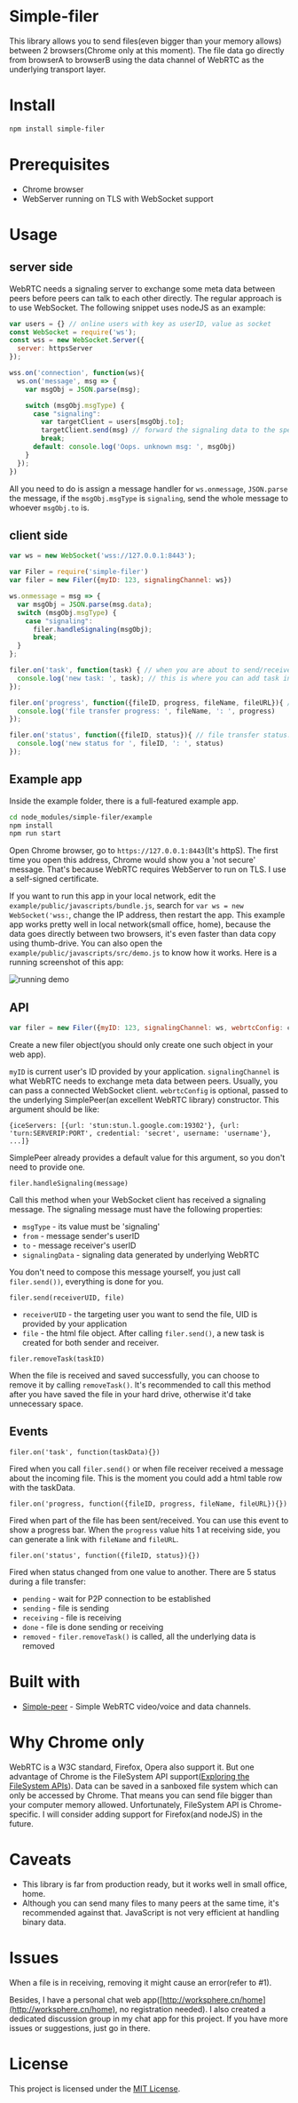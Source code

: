 # Simple-filer

This library allows you to send files(even bigger than your memory allows) between 2 browsers(Chrome only at this moment). The file data go directly from browserA to browserB using the data channel of WebRTC as the underlying transport layer.

# Install
```bash
npm install simple-filer
```
# Prerequisites
* Chrome browser
* WebServer running on TLS with WebSocket support

# Usage
## server side
WebRTC needs a signaling server to exchange some meta data between peers before peers can talk to each other directly.
The regular approach is to use WebSocket. The following snippet uses nodeJS as an example:
```javascript
var users = {} // online users with key as userID, value as socket
const WebSocket = require('ws');
const wss = new WebSocket.Server({
  server: httpsServer
});

wss.on('connection', function(ws){
  ws.on('message', msg => {
    var msgObj = JSON.parse(msg);

    switch (msgObj.msgType) {
      case "signaling":
        var targetClient = users[msgObj.to];
        targetClient.send(msg) // forward the signaling data to the specified user
        break;
      default: console.log('Oops. unknown msg: ', msgObj)
    }
  });
})
```
All you need to do is assign a message handler for `ws.onmessage`, `JSON.parse` the message, if the `msgObj.msgType` is `signaling`,
send the whole message to whoever `msgObj.to` is.

## client side
```javascript
var ws = new WebSocket('wss://127.0.0.1:8443');

var Filer = require('simple-filer')
var filer = new Filer({myID: 123, signalingChannel: ws})

ws.onmessage = msg => {
  var msgObj = JSON.parse(msg.data);
  switch (msgObj.msgType) {
    case "signaling":
      filer.handleSignaling(msgObj);
      break;
  }
};

filer.on('task', function(task) { // when you are about to send/receive a file, newTask event is fired
  console.log('new task: ', task); // this is where you can add task info on the webpage
});

filer.on('progress', function({fileID, progress, fileName, fileURL}){ // file transfer progress event
  console.log('file transfer progress: ', fileName, ': ', progress)
});

filer.on('status', function({fileID, status}){ // file transfer status: pending/sending/receiving/done/removed
  console.log('new status for ', fileID, ': ', status)
});
```
## Example app
Inside the example folder, there is a full-featured example app.
```bash
cd node_modules/simple-filer/example
npm install
npm run start
```
Open Chrome browser, go to `https://127.0.0.1:8443`(It's httpS). The first time you open this address, Chrome would show you a 'not secure' message.
That's because WebRTC requires WebServer to run on TLS. I use a self-signed certificate.

If you want to run this app in your local network, edit the `example/public/javascripts/bundle.js`, search for `var ws = new WebSocket('wss:`, change the IP address, then restart the app.
This example app works pretty well in local network(small office, home), because the data goes directly between two browsers, it's even faster than data copy using thumb-drive.
You can also open the `example/public/javascripts/src/demo.js` to know how it works. Here is a running screenshot of this app:

![running demo](https://media.worksphere.cn/repo/simple-filer/demo-640.gif)


## API
```javascript
var filer = new Filer({myID: 123, signalingChannel: ws, webrtcConfig: configObject})
```
Create a new filer object(you should only create one such object in your web app).

`myID` is current user's ID provided by your application. `signalingChannel` is what WebRTC needs to exchange meta data between peers. Usually, you can pass a connected WebSocket client.
`webrtcConfig` is optional, passed to the underlying SimplePeer(an excellent WebRTC library) constructor. This argument should be like:
```
{iceServers: [{url: 'stun:stun.l.google.com:19302'}, {url: 'turn:SERVERIP:PORT', credential: 'secret', username: 'username'}, ...]}
```
SimplePeer already provides a default value for this argument, so you don't need to provide one.

```
filer.handleSignaling(message)
```
Call this method when your WebSocket client has received a signaling message. The signaling message must have the following properties:
* `msgType` - its value must be 'signaling'
* `from` - message sender's userID
* `to` - message receiver's userID
* `signalingData` - signaling data generated by underlying WebRTC

You don't need to compose this message yourself, you just call `filer.send())`, everything is done for you.
```
filer.send(receiverUID, file)
```
* `receiverUID` - the targeting user you want to send the file, UID is provided by your application
* `file` - the html file object.
After calling `filer.send()`, a new task is created for both sender and receiver.
```
filer.removeTask(taskID)
```
When the file is received and saved successfully, you can choose to remove it by calling `removeTask()`.
It's recommended to call this method after you have saved the file in your hard drive, otherwise it'd take unnecessary space.

## Events
```
filer.on('task', function(taskData){})
```
Fired when you call `filer.send()` or when file receiver received a message about the incoming file.
This is the moment you could add a html table row with the taskData.
```
filer.on('progress, function({fileID, progress, fileName, fileURL}){})
```
Fired when part of the file has been sent/received. You can use this event to show a progress bar.
When the `progress` value hits 1 at receiving side, you can generate a link with `fileName` and `fileURL`.

```
filer.on('status', function({fileID, status}){})
```
Fired when status changed from one value to another. There are 5 status during a file transfer:
* `pending` - wait for P2P connection to be established
* `sending` - file is sending
* `receiving` - file is receiving
* `done` - file is done sending or receiving
* `removed` - `filer.removeTask()` is called, all the underlying data is removed

# Built with

* [Simple-peer](https://github.com/feross/simple-peer) - Simple WebRTC video/voice and data channels.

# Why Chrome only
WebRTC is a W3C standard, Firefox, Opera also support it. But one advantage of Chrome is the FileSystem API support([Exploring the FileSystem APIs](https://www.html5rocks.com/en/tutorials/file/filesystem/)).
Data can be saved in a sanboxed file system which can only be accessed by Chrome. That means you can send file bigger than your computer memory allowed.
Unfortunately, FileSystem API is Chrome-specific. I will consider adding support for Firefox(and nodeJS) in the future.


# Caveats
* This library is far from production ready, but it works well in small office, home.
* Although you can send many files to many peers at the same time, it's recommended against that.
JavaScript is not very efficient at handling binary data.

# Issues
When a file is in receiving, removing it might cause an error(refer to #1).

Besides, I have a personal chat web app([http://worksphere.cn/home](http://worksphere.cn/home), no registration needed).
I also created a dedicated discussion group in my chat app for this project. If you have more issues or suggestions, just go in there.


# License

This project is licensed under the [MIT License](/LICENSE).
